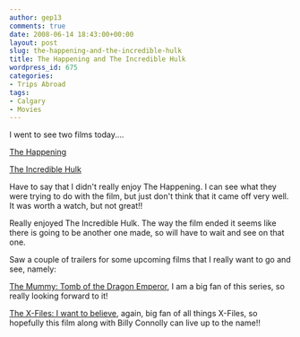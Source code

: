 ```yaml
---
author: gep13
comments: true
date: 2008-06-14 18:43:00+00:00
layout: post
slug: the-happening-and-the-incredible-hulk
title: The Happening and The Incredible Hulk
wordpress_id: 675
categories:
- Trips Abroad
tags:
- Calgary
- Movies
---
```


I went to see two films today....

 

[The Happening](http://www.imdb.com/title/tt0949731/)

 

[The Incredible Hulk](http://www.imdb.com/title/tt0800080/)

 

Have to say that I didn't really enjoy The Happening. I can see what they were trying to do with the film, but just don't think that it came off very well. It was worth a watch, but not great!!

 

Really enjoyed The Incredible Hulk. The way the film ended it seems like there is going to be another one made, so will have to wait and see on that one.

 

Saw a couple of trailers for some upcoming films that I really want to go and see, namely:

 

[The Mummy: Tomb of the Dragon Emperor](http://www.movieweb.com/movies/film/08/4808/summary.php), I am a big fan of this series, so really looking forward to it!

 

[The X-Files: I want to believe](http://www.movieweb.com/movies/film/65/2065/summary.php), again, big fan of all things X-Files, so hopefully this film along with Billy Connolly can live up to the name!!
